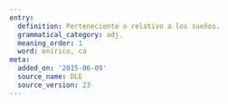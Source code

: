 ```yaml
---
entry:
  definition: Perteneciente o relativo a los sueños.
  grammatical_category: adj.
  meaning_order: 1
  word: onírico, ca
meta:
  added_on: '2015-06-09'
  source_name: DLE
  source_version: 23
---
```

